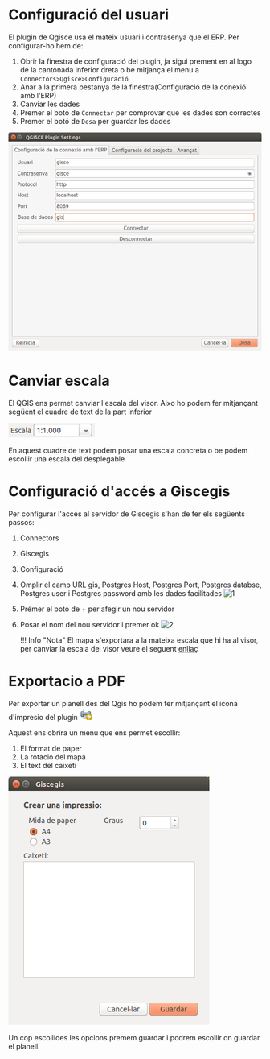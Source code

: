 # Configuració del usuari

El plugin de Qgisce usa el mateix usuari i contrasenya que el ERP.
Per configurar-ho hem de:

1. Obrir la finestra de configuració del plugin, ja sigui prement en al logo de la cantonada inferior dreta o be mitjança el menu a `Connectors>Qgisce>Configuració`
2. Anar a la primera pestanya de la finestra(Configuració de la conexió amb l'ERP)
3. Canviar les dades
4. Premer el botó de `Connectar` per comprovar que les dades son correctes
5. Premer el botó de `Desa` per guardar les dades

![1](_static/qgis/config_user_qgisce.png)

# Canviar escala
El QGIS ens permet canviar l'escala del visor. Aixo ho podem fer mitjançant següent el cuadre de text de la part inferior

![1](_static/qgis/scale.png)

En aquest cuadre de text podem posar una escala concreta o be podem escollir una escala del desplegable

# Configuració d'accés a Giscegis
Per configurar l'accés al servidor de Giscegis s'han de fer els següents passos:

1. Connectors
2. Giscegis
3. Configuració
4. Omplir el camp URL gis, Postgres Host, Postgres Port, Postgres databse, Postgres user i Postgres password amb les dades facilitades
    ![1](_static/configuracio.png)
5. Prémer el boto de + per afegir un nou servidor
6. Posar el nom del nou servidor i premer ok
    ![2](_static/dialeg.png)

    !!! Info "Nota"
        El mapa s'exportara a la mateixa escala que hi ha al visor, per canviar la escala del visor veure el seguent [enllaç](#canviar-escala)

# Exportacio a PDF

Per exportar un planell des del Qgis ho podem fer mitjançant el icona d'impresio del plugin
![](_static/qgis/print.png)

Aquest ens obrira un menu que ens permet escollir:

1. El format de paper
2. La rotacio del mapa
3. El text del caixeti

![](_static/qgis/export_menu.png)

Un cop escollides les opcions premem guardar i podrem escollir on guardar el planell.